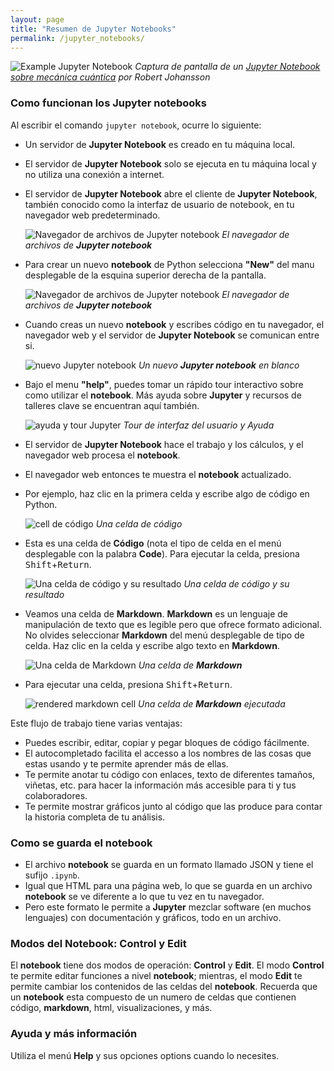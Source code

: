 ```yaml
---
layout: page
title: "Resumen de Jupyter Notebooks"
permalink: /jupyter_notebooks/
---
```


![Example Jupyter Notebook](../fig/00_0_jupyter_notebook_example.jpg)
*Captura de pantalla de un [Jupyter Notebook sobre mecánica cuántica](https://github.com/jrjohansson/qutip-lectures) por Robert Johansson*

### Como funcionan los __Jupyter notebooks__

Al escribir el comando `jupyter notebook`, ocurre lo siguiente:

* Un servidor de __Jupyter Notebook__ es creado en tu máquina local.
* El servidor de  __Jupyter Notebook__ solo se ejecuta en tu máquina local
  y no utiliza una conexión a internet.
* El servidor de __Jupyter Notebook__ abre el cliente de __Jupyter Notebook__, 
  también conocido como la interfaz de usuario de notebook, en tu navegador web
  predeterminado.


  ![Navegador de archivos de Jupyter notebook](../fig/00_1_jupyter_file_browser.png)
  *El navegador de archivos de __Jupyter notebook__*

* Para crear un nuevo __notebook__ de Python selecciona __"New"__ del manu 
  desplegable de la esquina superior derecha de la pantalla.

  ![Navegador de archivos de Jupyter notebook](../fig/00_2_jupyter_new_notebook.png)
  *El navegador de archivos de __Jupyter notebook__*

* Cuando creas un nuevo __notebook__ y escribes código en tu navegador, el 
  navegador web y el servidor de __Jupyter Notebook__ se comunican entre si.

  ![nuevo Jupyter notebook](../fig/00_3_jupyter_blank_notebook.png)
  *Un nuevo __Jupyter notebook__ en blanco*

* Bajo el menu __"help"__, puedes tomar un rápido tour interactivo sobre como 
  utilizar el __notebook__. Más ayuda sobre __Jupyter__ y recursos de 
  talleres clave se encuentran aquí también. 

  ![ayuda y tour Jupyter](../fig/00_4_jupyter_tour_help.png)
  *Tour de interfaz del usuario y Ayuda*

* El servidor de __Jupyter Notebook__ hace el trabajo y los cálculos, y el navegador 
  web procesa el __notebook__.
* El navegador web entonces te muestra el __notebook__ actualizado.

* Por ejemplo, haz clic en la primera celda y escribe algo de código en Python.

  ![cell de código](../fig/00_5_jupyter_code_before.png)
  *Una celda de código*

* Esta es una celda de **Código** (nota el tipo de celda en el menú desplegable con la palabra **Code**).
  Para ejecutar la celda, presiona <kbd>Shift</kbd>+<kbd>Return</kbd>.

  ![Una celda de código y su resultado](../fig/00_6_jupyter_code_after.png)
  *Una celda de código y su resultado*

* Veamos una celda de **Markdown**. __Markdown__ es un lenguaje de manipulación de 
  texto que es legible pero que ofrece formato adicional. No olvides 
  seleccionar **Markdown** del menú desplegable de tipo de celda. Haz clic 
  en la celda y escribe algo texto en __Markdown__.

  ![Una celda de __Markdown__](../fig/00_7_jupyter_markdown_before.png)
  *Una celda de __Markdown__*

* Para ejecutar una celda, presiona <kbd>Shift</kbd>+<kbd>Return</kbd>.

  ![rendered markdown cell](../fig/00_8_jupyter_markdown_after.png)
  *Una celda de __Markdown__ ejecutada*


Este flujo de trabajo tiene varias ventajas:

- Puedes escribir, editar, copiar y pegar bloques de código fácilmente.
- El autocompletado facilita el accesso a los nombres de las cosas que estas usando
  y te permite aprender más de ellas.
- Te permite anotar tu código con enlaces, texto de diferentes tamaños,
  viñetas, etc. para hacer la información más accesible para ti y tus
  colaboradores.
- Te permite mostrar gráficos junto al código que las produce para contar
  la historia completa de tu análisis.

### Como se guarda el __notebook__

* El archivo __notebook__ se guarda en un formato llamado JSON y tiene el 
  sufijo `.ipynb`.
* Igual que HTML para una página web, lo que se guarda en un archivo __notebook__
  se ve diferente a lo que tu vez en tu navegador.
* Pero este formato le permite a __Jupyter__ mezclar software (en muchos lenguajes)
  con documentación y gráficos, todo en un archivo.

### Modos del __Notebook__: __Control__ y __Edit__

El __notebook__ tiene dos modos de operación: __Control__ y __Edit__. El modo
__Control__ te permite editar funciones a nivel __notebook__; mientras, el modo
__Edit__ te permite cambiar los contenidos de las celdas del __notebook__.
Recuerda que un __notebook__ esta compuesto de un numero de celdas que contienen
código, __markdown__, html, visualizaciones, y más.

### Ayuda y más información

Utiliza el menú **Help** y sus opciones options cuando lo necesites.
